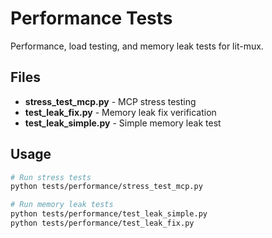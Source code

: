 # Performance Tests

Performance, load testing, and memory leak tests for lit-mux.

## Files

- **stress_test_mcp.py** - MCP stress testing
- **test_leak_fix.py** - Memory leak fix verification
- **test_leak_simple.py** - Simple memory leak test

## Usage

```bash
# Run stress tests
python tests/performance/stress_test_mcp.py

# Run memory leak tests
python tests/performance/test_leak_simple.py
python tests/performance/test_leak_fix.py
```
